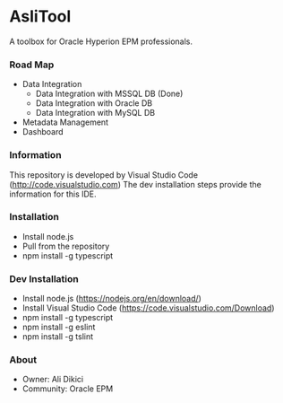 # AsliTool #

A toolbox for Oracle Hyperion EPM professionals.

### Road Map  ###
* Data Integration
    * Data Integration with MSSQL DB (Done)
    * Data Integration with Oracle DB
    * Data Integration with MySQL DB
* Metadata Management
* Dashboard

### Information ###
This repository is developed by Visual Studio Code (http://code.visualstudio.com)
The dev installation steps provide the information for this IDE.

### Installation ###

* Install node.js
* Pull from the repository
* npm install -g typescript

### Dev Installation ###
* Install node.js (https://nodejs.org/en/download/)
* Install Visual Studio Code (https://code.visualstudio.com/Download)
* npm install -g typescript
* npm install -g eslint
* npm install -g tslint

### About ###
* Owner: Ali Dikici
* Community: Oracle EPM